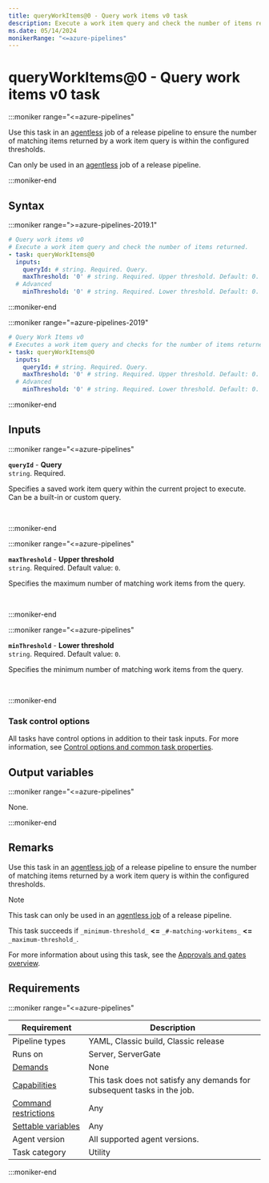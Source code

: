 ```yaml
---
title: queryWorkItems@0 - Query work items v0 task
description: Execute a work item query and check the number of items returned.
ms.date: 05/14/2024
monikerRange: "<=azure-pipelines"
---
```


# queryWorkItems@0 - Query work items v0 task

<!-- :::description::: -->
:::moniker range="<=azure-pipelines"

<!-- :::editable-content name="description"::: -->
Use this task in an [agentless](/azure/devops/pipelines/process/phases) job of a release pipeline to ensure the number of matching items returned by a work item query is within the configured thresholds.

Can only be used in an [agentless](/azure/devops/pipelines/process/phases) job of a release pipeline.
<!-- :::editable-content-end::: -->

:::moniker-end
<!-- :::description-end::: -->

<!-- :::syntax::: -->
## Syntax

:::moniker range=">=azure-pipelines-2019.1"

```yaml
# Query work items v0
# Execute a work item query and check the number of items returned.
- task: queryWorkItems@0
  inputs:
    queryId: # string. Required. Query. 
    maxThreshold: '0' # string. Required. Upper threshold. Default: 0.
  # Advanced
    minThreshold: '0' # string. Required. Lower threshold. Default: 0.
```

:::moniker-end

:::moniker range="=azure-pipelines-2019"

```yaml
# Query Work Items v0
# Executes a work item query and checks for the number of items returned.
- task: queryWorkItems@0
  inputs:
    queryId: # string. Required. Query. 
    maxThreshold: '0' # string. Required. Upper threshold. Default: 0.
  # Advanced
    minThreshold: '0' # string. Required. Lower threshold. Default: 0.
```

:::moniker-end


<!-- :::syntax-end::: -->

<!-- :::inputs::: -->
## Inputs

<!-- :::item name="queryId"::: -->
:::moniker range="<=azure-pipelines"

**`queryId`** - **Query**<br>
`string`. Required.<br>
<!-- :::editable-content name="helpMarkDown"::: -->
Specifies a saved work item query within the current project to execute. Can be a built-in or custom query.
<!-- :::editable-content-end::: -->
<br>

:::moniker-end
<!-- :::item-end::: -->
<!-- :::item name="maxThreshold"::: -->
:::moniker range="<=azure-pipelines"

**`maxThreshold`** - **Upper threshold**<br>
`string`. Required. Default value: `0`.<br>
<!-- :::editable-content name="helpMarkDown"::: -->
Specifies the maximum number of matching work items from the query.
<!-- :::editable-content-end::: -->
<br>

:::moniker-end
<!-- :::item-end::: -->
<!-- :::item name="minThreshold"::: -->
:::moniker range="<=azure-pipelines"

**`minThreshold`** - **Lower threshold**<br>
`string`. Required. Default value: `0`.<br>
<!-- :::editable-content name="helpMarkDown"::: -->
Specifies the minimum number of matching work items from the query.
<!-- :::editable-content-end::: -->
<br>

:::moniker-end
<!-- :::item-end::: -->

### Task control options

All tasks have control options in addition to their task inputs. For more information, see [Control options and common task properties](/azure/devops/pipelines/yaml-schema/steps-task#common-task-properties).
<!-- :::inputs-end::: -->

<!-- :::outputVariables::: -->
## Output variables

:::moniker range="<=azure-pipelines"

None.

:::moniker-end
<!-- :::outputVariables-end::: -->

<!-- :::remarks::: -->
<!-- :::editable-content name="remarks"::: -->
## Remarks

Use this task in an [agentless job](/azure/devops/pipelines/process/phases#server-jobs) of a release pipeline to ensure the number of matching items returned by a work item query is within the configured thresholds.

> [!NOTE]
> This task can only be used in an [agentless job](/azure/devops/pipelines/process/phases#server-jobs) of a release pipeline.

This task succeeds if `_minimum-threshold_` **&lt;=** `_#-matching-workitems_` **&lt;=** `_maximum-threshold_`.

For more information about using this task, see the [Approvals and gates overview](/azure/devops/pipelines/release/approvals/).
<!-- :::editable-content-end::: -->
<!-- :::remarks-end::: -->

<!-- :::examples::: -->
<!-- :::editable-content name="examples"::: -->
<!-- :::editable-content-end::: -->
<!-- :::examples-end::: -->

<!-- :::properties::: -->
## Requirements

:::moniker range="<=azure-pipelines"

| Requirement | Description |
|-------------|-------------|
| Pipeline types | YAML, Classic build, Classic release |
| Runs on | Server, ServerGate |
| [Demands](/azure/devops/pipelines/process/demands) | None |
| [Capabilities](/azure/devops/pipelines/agents/agents#capabilities) | This task does not satisfy any demands for subsequent tasks in the job. |
| [Command restrictions](/azure/devops/pipelines/security/templates#agent-logging-command-restrictions) | Any |
| [Settable variables](/azure/devops/pipelines/security/templates#agent-logging-command-restrictions) | Any |
| Agent version | All supported agent versions. |
| Task category | Utility |

:::moniker-end
<!-- :::properties-end::: -->

<!-- :::see-also::: -->
<!-- :::editable-content name="seeAlso"::: -->
<!-- :::editable-content-end::: -->
<!-- :::see-also-end::: -->